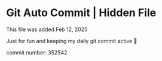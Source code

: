 # Git Auto Commit | Hidden File

This file was added Feb 12, 2025

Just for fun and keeping my daily git commit active 🤪

commit number: 352542

